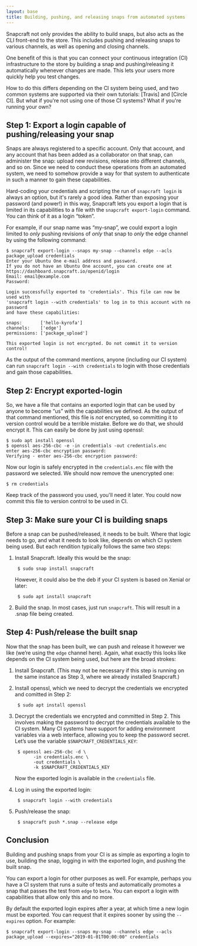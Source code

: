 ```yaml
---
layout: base
title: Building, pushing, and releasing snaps from automated systems
---
```


Snapcraft not only provides the ability to build snaps, but also acts as the CLI front-end to the store. This includes pushing and releasing snaps to various channels, as well as opening and closing channels.

One benefit of this is that you can connect your continuous integration (CI) infrastructure to the store by building a snap and pushing/releasing it automatically whenever changes are made. This lets your users more quickly help you test changes.

How to do this differs depending on the CI system being used, and two common systems are supported via their own tutorials: [Travis] and [Circle CI]. But what if you're not using one of those CI systems? What if you're running your own?


## Step 1: Export a login capable of pushing/releasing your snap

Snaps are always registered to a specific account. Only that account, and any account that has been added as a collaborator on that snap, can administer the snap: upload new revisions, release into different channels, and so on. Since we need to conduct these operations from an automated system, we need to somehow provide a way for that system to authenticate in such a manner to gain these capabilities.

Hard-coding your credentials and scripting the run of `snapcraft login` is always an option, but it's rarely a good idea. Rather than exposing your password (and power!) in this way, Snapcraft lets you export a login that is limited in its capabilities to a file with the `snapcraft export-login` command. You can think of it as a login “token”.

For example, if our snap name was “my-snap”, we could export a login limited to _only_ pushing revisions of _only_ that snap to _only_ the edge channel by using the following command:

    $ snapcraft export-login --snaps my-snap --channels edge --acls package_upload credentials
    Enter your Ubuntu One e-mail address and password.
    If you do not have an Ubuntu One account, you can create one at https://dashboard.snapcraft.io/openid/login
    Email: email@example.com
    Password:

    Login successfully exported to 'credentials'. This file can now be used with
    'snapcraft login --with credentials' to log in to this account with no password
    and have these capabilities:
    
    snaps:       ['hello-kyrofa']
    channels:    ['edge']
    permissions: ['package_upload']
    
    This exported login is not encrypted. Do not commit it to version control!

As the output of the command mentions, anyone (including our CI system) can run `snapcraft login --with credentials` to login with those credentials and gain those capabilities.


## Step 2: Encrypt exported-login

So, we have a file that contains an exported login that can be used by anyone to become “us” with the capabilities we defined. As the output of that command mentioned, this file is _not_ encrypted, so committing it to version control would be a terrible mistake. Before we do that, we should encrypt it. This can easily be done by just using openssl:

    $ sudo apt install openssl
    $ openssl aes-256-cbc -e -in credentials -out credentials.enc
    enter aes-256-cbc encryption password:
    Verifying - enter aes-256-cbc encryption password:

Now our login is safely encrypted in the `credentials.enc` file with the password we selected. We should now remove the unencrypted one:

    $ rm credentials

Keep track of the password you used, you'll need it later. You could now commit this file to version control to be used in CI.


## Step 3: Make sure your CI is building snaps

Before a snap can be pushed/released, it needs to be built. Where that logic needs to go, and what it needs to look like, depends on which CI system being used. But each rendition typically follows the same two steps:

1. Install Snapcraft. Ideally this would be the snap:

        $ sudo snap install snapcraft
   
   However, it could also be the deb if your CI system is based on Xenial or later:
   
        $ sudo apt install snapcraft

2. Build the snap. In most cases, just run `snapcraft`. This will result in a .snap file being created.


## Step 4: Push/release the built snap

Now that the snap has been built, we can push and release it however we like (we’re using the `edge` channel here). Again, what exactly this looks like depends on the CI system being used, but here are the broad strokes:

1. Install Snapcraft. (This may not be necessary if this step is running on the same instance as Step 3, where we already installed Snapcraft.)

2. Install openssl, which we need to decrypt the credentials we encrypted and comitted in Step 2:

        $ sudo apt install openssl

3. Decrypt the credentials we encrypted and committed in Step 2. This involves making the password to decrypt the credentials available to the CI system. Many CI systems have support for adding environment variables via a web interface, allowing you to keep the password secret. Let’s use the variable `$SNAPCRAFT_CREDENTIALS_KEY`:

        $ openssl aes-256-cbc -d \
              -in credentials.enc \
              -out credentials \
              -k $SNAPCRAFT_CREDENTIALS_KEY

   Now the exported login is available in the `credentials` file.

4. Log in using the exported login:

        $ snapcraft login --with credentials

5. Push/release the snap:

        $ snapcraft push *.snap --release edge


## Conclusion

Building and pushing snaps from your CI is as simple as exporting a login to use, building the snap, logging in with the exported login, and pushing the built snap.

You can export a login for other purposes as well. For example, perhaps you have a CI system that runs a suite of tests and automatically promotes a snap that passes the test from `edge` to `beta`. You can export a login with capabilities that allow only this and no more.

By default the exported login expires after a year, at which time a new login must be exported. You can request that it expires sooner by using the `--expires` option. For example:

    $ snapcraft export-login --snaps my-snap --channels edge --acls package_upload --expires="2019-01-01T00:00:00" credentials

